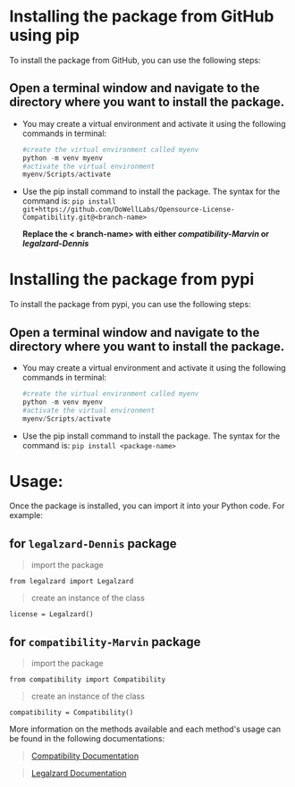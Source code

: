 # Installing the package from GitHub using pip
To install the package from GitHub, you can use the following steps:

## Open a terminal window and navigate to the directory where you want to install the package.
- You may create a virtual environment and activate it using the following commands in terminal:
    ```python
    #create the virtual environment called myenv
    python -m venv myenv
    #activate the virtual environment
    myenv/Scripts/activate
    ```
- Use the pip install command to install the package. The syntax for the command is:
`pip install git+https://github.com/DoWellLabs/Opensource-License-Compatibility.git@<branch-name>`

    **Replace the < branch-name> with either _compatibility-Marvin_ or _legalzard-Dennis_**

# Installing the package from pypi
To install the package from pypi, you can use the following steps:

## Open a terminal window and navigate to the directory where you want to install the package.
- You may create a virtual environment and activate it using the following commands in terminal:
    ```python
    #create the virtual environment called myenv
    python -m venv myenv
    #activate the virtual environment
    myenv/Scripts/activate
    ```
- Use the pip install command to install the package. The syntax for the command is:
`pip install <package-name>`


# Usage:

Once the package is installed, you can import it into your Python code. For example:

## for `legalzard-Dennis` package

> import the package

`from legalzard import Legalzard`

> create an instance of the class

`license = Legalzard()`

## for `compatibility-Marvin` package

> import the package

`from compatibility import Compatibility`

> create an instance of the class

`compatibility = Compatibility()`

More information on the methods available and each method's usage can be found in the following documentations: 
> [Compatibility Documentation](https://github.com/DoWellLabs/Opensource-License-Compatibility/blob/compatibility-Marvin/README.md)

> [Legalzard Documentation](https://github.com/DoWellLabs/Opensource-License-Compatibility/blob/legalzard-Dennis/README.md)


